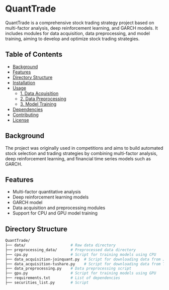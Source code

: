 # QuantTrade

QuantTrade is a comprehensive stock trading strategy project based on multi-factor analysis, deep reinforcement learning, and GARCH models. It includes modules for data acquisition, data preprocessing, and model training, aiming to develop and optimize stock trading strategies.

## Table of Contents

- [Background](#background)
- [Features](#features)
- [Directory Structure](#directory-structure)
- [Installation](#installation)
- [Usage](#usage)
  - [1. Data Acquisition](#1-data-acquisition)
  - [2. Data Preprocessing](#2-data-preprocessing)
  - [3. Model Training](#3-model-training)
- [Dependencies](#dependencies)
- [Contributing](#contributing)
- [License](#license)

## Background

The project was originally used in competitions and aims to build automated stock selection and trading strategies by combining multi-factor analysis, deep reinforcement learning, and financial time series models such as GARCH.

## Features

- Multi-factor quantitative analysis
- Deep reinforcement learning models
- GARCH model
- Data acquisition and preprocessing modules
- Support for CPU and GPU model training

## Directory Structure

```sh
QuantTrade/
├── data/                    # Raw data directory
├── preprocessing_data/      # Preprocessed data directory
├── cpu.py                   # Script for training models using CPU
├── data_acquisition-joinquant.py  # Script for downloading data from JoinQuant
├── data_acquisition-tushare.py    # Script for downloading data from Tushare
├── data_preprocessing.py    # Data preprocessing script
├── gpu.py                   # Script for training models using GPU
├── requirements.txt         # List of dependencies
├── securities_list.py       # Script

